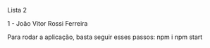 Lista 2

1 - João Vitor Rossi Ferreira

Para rodar a aplicação, basta seguir esses passos:
npm i
npm start
